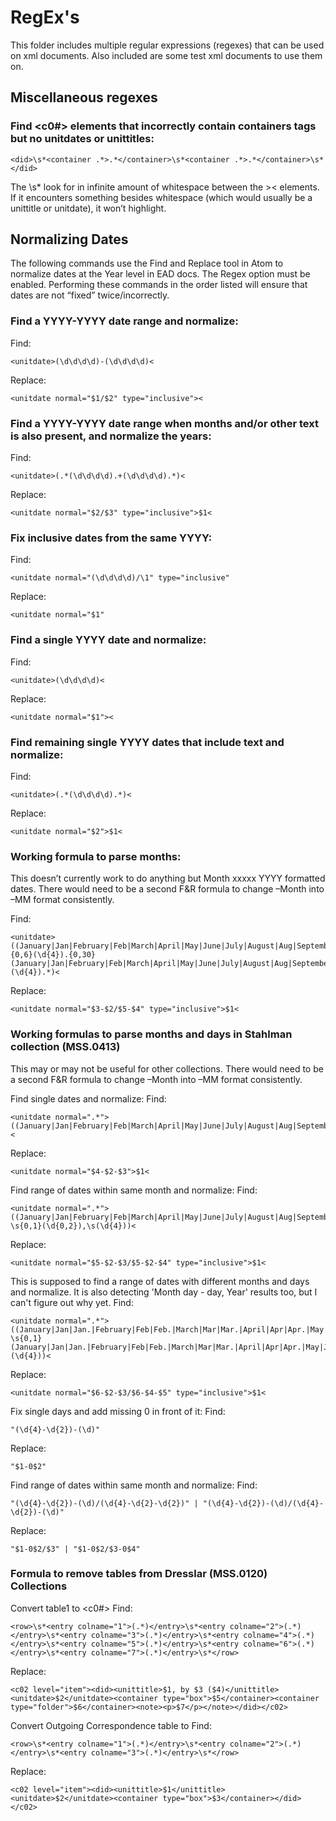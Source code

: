 # RegEx's

This folder includes multiple regular expressions (regexes) that can be used on xml documents. Also included are some test xml documents to use them on.

## Miscellaneous regexes

### Find <c0#> elements that incorrectly contain containers tags but no unitdates or unittitles:
```
<did>\s*<container .*>.*</container>\s*<container .*>.*</container>\s*</did>
```
The \s* look for in infinite amount of whitespace between the >< elements. If it encounters something besides whitespace (which would usually be a unittitle or unitdate), it won’t highlight.

## Normalizing Dates
The following commands use the Find and Replace tool in Atom to normalize dates at the Year level in EAD docs. The Regex option must be enabled. Performing these commands in the order listed will ensure that dates are not “fixed” twice/incorrectly.

### Find a YYYY-YYYY date range and normalize:

Find:
```
<unitdate>(\d\d\d\d)-(\d\d\d\d)<
```
Replace:
```
<unitdate normal="$1/$2" type="inclusive"><
```

### Find a YYYY-YYYY date range when months and/or other text is also present, and normalize the years:

Find:
```
<unitdate>(.*(\d\d\d\d).+(\d\d\d\d).*)<
```
Replace:
```
<unitdate normal="$2/$3" type="inclusive">$1<
```

### Fix inclusive dates from the same YYYY:

Find:
```
<unitdate normal="(\d\d\d\d)/\1" type="inclusive"
```
Replace:
```
<unitdate normal="$1"
```

### Find a single YYYY date and normalize:

Find:
```
<unitdate>(\d\d\d\d)<
```
Replace:
```
<unitdate normal="$1"><
```

### Find remaining single YYYY dates that include text and normalize:

Find:
```
<unitdate>(.*(\d\d\d\d).*)<
```
Replace:
```
<unitdate normal="$2">$1<
```

### Working formula to parse months:
This doesn’t currently work to do anything but Month xxxxx YYYY formatted dates. There would need to be a second F&R formula to change –Month into –MM format consistently.

Find:
```
<unitdate>((January|Jan|February|Feb|March|April|May|June|July|August|Aug|September|Sept|October|Oct|November|Nov|December|Dec).{0,6}(\d{4}).{0,30}(January|Jan|February|Feb|March|April|May|June|July|August|Aug|September|Sept|October|Oct|November|Nov|December|Dec).*(\d{4}).*)<
```
Replace:
```
<unitdate normal="$3-$2/$5-$4" type="inclusive">$1<
```

### Working formulas to parse months and days in Stahlman collection (MSS.0413)
This may or may not be useful for other collections. There would need to be a second F&R formula to change –Month into –MM format consistently.

Find single dates and normalize:
Find:
```
<unitdate normal=".*">((January|Jan|February|Feb|March|April|May|June|July|August|Aug|September|Sept|October|Oct|November|Nov|December|Dec).\s(\d{0,2}),\s(\d{4}))<
```
Replace:
```
<unitdate normal="$4-$2-$3">$1<
```

Find range of dates within same month and normalize:
Find:
```
<unitdate normal=".*">((January|Jan|February|Feb|March|April|May|June|July|August|Aug|September|Sept|October|Oct|November|Nov|December|Dec).\s(\d{0,2})\s{0,1}-\s{0,1}(\d{0,2}),\s(\d{4}))<
```
Replace:
```
<unitdate normal="$5-$2-$3/$5-$2-$4" type="inclusive">$1<
```

This is supposed to find a range of dates with different months and days and normalize. It is also detecting 'Month day - day, Year' results too, but I can't figure out why yet.
Find:
```
<unitdate normal=".*">((January|Jan|Jan.|February|Feb|Feb.|March|Mar|Mar.|April|Apr|Apr.|May|June|Jun||Jun.|July|Jul|Jul.|August|Aug|Aug.|September|Sept|Sept.|October|Oct|Oct.|November|Nov|Nov.|December|Dec|Dec.).\s(\d{0,2})\s{0,1}-\s{0,1}(January|Jan|Jan.|February|Feb|Feb.|March|Mar|Mar.|April|Apr|Apr.|May|June|Jun||Jun.|July|Jul|Jul.|August|Aug|Aug.|September|Sept|Sept.|October|Oct|Oct.|November|Nov|Nov.|December|Dec|Dec.)\s(\d{1,2}),\s{0,1}(\d{4}))<
```
Replace:
```
<unitdate normal="$6-$2-$3/$6-$4-$5" type="inclusive">$1<
```

Fix single days and add missing 0 in front of it:
Find:
```
"(\d{4}-\d{2})-(\d)"
```
Replace:
```
"$1-0$2"
```

Find range of dates within same month and normalize:
Find:
```
"(\d{4}-\d{2})-(\d)/(\d{4}-\d{2}-\d{2})" | "(\d{4}-\d{2})-(\d)/(\d{4}-\d{2})-(\d)"
```
Replace:
```
"$1-0$2/$3" | "$1-0$2/$3-0$4"
```

### Formula to remove tables from Dresslar (MSS.0120) Collections
Convert table1 to <c0#>
Find:
```
<row>\s*<entry colname="1">(.*)</entry>\s*<entry colname="2">(.*)</entry>\s*<entry colname="3">(.*)</entry>\s*<entry colname="4">(.*)</entry>\s*<entry colname="5">(.*)</entry>\s*<entry colname="6">(.*)</entry>\s*<entry colname="7">(.*)</entry>\s*</row>
```
Replace:
```
<c02 level="item"><did><unittitle>$1, by $3 ($4)</unittitle><unitdate>$2</unitdate><container type="box">$5</container><container type="folder">$6</container><note><p>$7</p></note></did></c02>
```

Convert Outgoing Correspondence table to <c02>
Find:
```
<row>\s*<entry colname="1">(.*)</entry>\s*<entry colname="2">(.*)</entry>\s*<entry colname="3">(.*)</entry>\s*</row>
```
Replace:
```
<c02 level="item"><did><unittitle>$1</unittitle><unitdate>$2</unitdate><container type="box">$3</container></did></c02>
```

